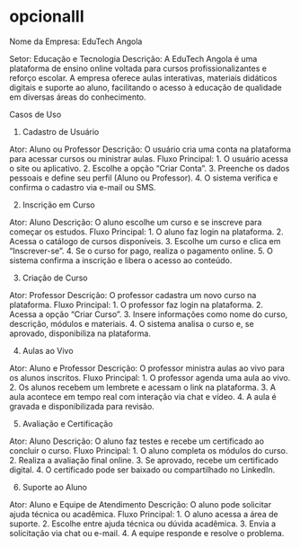 # opcionalII

Nome da Empresa: EduTech Angola

Setor: Educação e Tecnologia
Descrição: A EduTech Angola é uma plataforma de ensino online voltada para cursos profissionalizantes e reforço escolar. A empresa oferece aulas interativas, materiais didáticos digitais e suporte ao aluno, facilitando o acesso à educação de qualidade em diversas áreas do conhecimento.

Casos de Uso

1. Cadastro de Usuário

Ator: Aluno ou Professor
Descrição: O usuário cria uma conta na plataforma para acessar cursos ou ministrar aulas.
Fluxo Principal:
	1.	O usuário acessa o site ou aplicativo.
	2.	Escolhe a opção “Criar Conta”.
	3.	Preenche os dados pessoais e define seu perfil (Aluno ou Professor).
	4.	O sistema verifica e confirma o cadastro via e-mail ou SMS.

2. Inscrição em Curso

Ator: Aluno
Descrição: O aluno escolhe um curso e se inscreve para começar os estudos.
Fluxo Principal:
	1.	O aluno faz login na plataforma.
	2.	Acessa o catálogo de cursos disponíveis.
	3.	Escolhe um curso e clica em “Inscrever-se”.
	4.	Se o curso for pago, realiza o pagamento online.
	5.	O sistema confirma a inscrição e libera o acesso ao conteúdo.

3. Criação de Curso

Ator: Professor
Descrição: O professor cadastra um novo curso na plataforma.
Fluxo Principal:
	1.	O professor faz login na plataforma.
	2.	Acessa a opção “Criar Curso”.
	3.	Insere informações como nome do curso, descrição, módulos e materiais.
	4.	O sistema analisa o curso e, se aprovado, disponibiliza na plataforma.

4. Aulas ao Vivo

Ator: Aluno e Professor
Descrição: O professor ministra aulas ao vivo para os alunos inscritos.
Fluxo Principal:
	1.	O professor agenda uma aula ao vivo.
	2.	Os alunos recebem um lembrete e acessam o link na plataforma.
	3.	A aula acontece em tempo real com interação via chat e vídeo.
	4.	A aula é gravada e disponibilizada para revisão.

5. Avaliação e Certificação

Ator: Aluno
Descrição: O aluno faz testes e recebe um certificado ao concluir o curso.
Fluxo Principal:
	1.	O aluno completa os módulos do curso.
	2.	Realiza a avaliação final online.
	3.	Se aprovado, recebe um certificado digital.
	4.	O certificado pode ser baixado ou compartilhado no LinkedIn.

6. Suporte ao Aluno

Ator: Aluno e Equipe de Atendimento
Descrição: O aluno pode solicitar ajuda técnica ou acadêmica.
Fluxo Principal:
	1.	O aluno acessa a área de suporte.
	2.	Escolhe entre ajuda técnica ou dúvida acadêmica.
	3.	Envia a solicitação via chat ou e-mail.
	4.	A equipe responde e resolve o problema.
